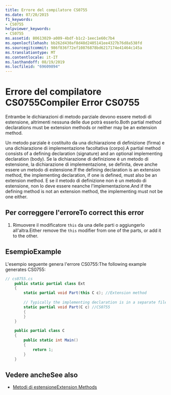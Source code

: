```yaml
---
title: Errore del compilatore CS0755
ms.date: 07/20/2015
f1_keywords:
- CS0755
helpviewer_keywords:
- CS0755
ms.assetid: 80613029-a009-4bdf-b1c2-1eec1e60c7b4
ms.openlocfilehash: bb262d430af8d48d2405141ee4327b76d8a538fd
ms.sourcegitcommit: 986f836f72ef10876878bd6217174e41464c145a
ms.translationtype: MT
ms.contentlocale: it-IT
ms.lasthandoff: 08/19/2019
ms.locfileid: "69609894"
---
```

# <a name="compiler-error-cs0755"></a><span data-ttu-id="7247b-102">Errore del compilatore CS0755</span><span class="sxs-lookup"><span data-stu-id="7247b-102">Compiler Error CS0755</span></span>
<span data-ttu-id="7247b-103">Entrambe le dichiarazioni di metodo parziale devono essere metodi di estensione, altrimenti nessuna delle due potrà esserlo.</span><span class="sxs-lookup"><span data-stu-id="7247b-103">Both partial method declarations must be extension methods or neither may be an extension method.</span></span>  
  
 <span data-ttu-id="7247b-104">Un metodo parziale è costituito da una dichiarazione di definizione (firma) e una dichiarazione di implementazione facoltativa (corpo).</span><span class="sxs-lookup"><span data-stu-id="7247b-104">A partial method consists of a defining declaration (signature) and an optional implementing declaration (body).</span></span> <span data-ttu-id="7247b-105">Se la dichiarazione di definizione è un metodo di estensione, la dichiarazione di implementazione, se definita, deve anche essere un metodo di estensione.</span><span class="sxs-lookup"><span data-stu-id="7247b-105">If the defining declaration is an extension method, the implementing declaration, if one is defined, must also be an extension method.</span></span> <span data-ttu-id="7247b-106">E se il metodo di definizione non è un metodo di estensione, non lo deve essere neanche l'implementazione.</span><span class="sxs-lookup"><span data-stu-id="7247b-106">And if the defining method is not an extension method, the implementing must not be one either.</span></span>  
  
## <a name="to-correct-this-error"></a><span data-ttu-id="7247b-107">Per correggere l'errore</span><span class="sxs-lookup"><span data-stu-id="7247b-107">To correct this error</span></span>  
  
1. <span data-ttu-id="7247b-108">Rimuovere il modificatore `this` da una delle parti o aggiungerlo all'altra.</span><span class="sxs-lookup"><span data-stu-id="7247b-108">Either remove the `this` modifier from one of the parts, or add it to the other.</span></span>  
  
## <a name="example"></a><span data-ttu-id="7247b-109">Esempio</span><span class="sxs-lookup"><span data-stu-id="7247b-109">Example</span></span>  
 <span data-ttu-id="7247b-110">L'esempio seguente genera l'errore CS0755:</span><span class="sxs-lookup"><span data-stu-id="7247b-110">The following example generates CS0755:</span></span>  
  
```csharp  
// cs0755.cs  
    public static partial class Ext  
    {  
        static partial void Part(this C c); //Extension method  
  
        // Typically the implementing declaration is in a separate file.  
        static partial void Part(C c) //CS0755  
        {  
        }  
    }  
  
    public partial class C  
    {  
        public static int Main()  
        {  
            return 1;  
        }  
    }  
```  
  
## <a name="see-also"></a><span data-ttu-id="7247b-111">Vedere anche</span><span class="sxs-lookup"><span data-stu-id="7247b-111">See also</span></span>

- [<span data-ttu-id="7247b-112">Metodi di estensione</span><span class="sxs-lookup"><span data-stu-id="7247b-112">Extension Methods</span></span>](../programming-guide/classes-and-structs/extension-methods.md)
